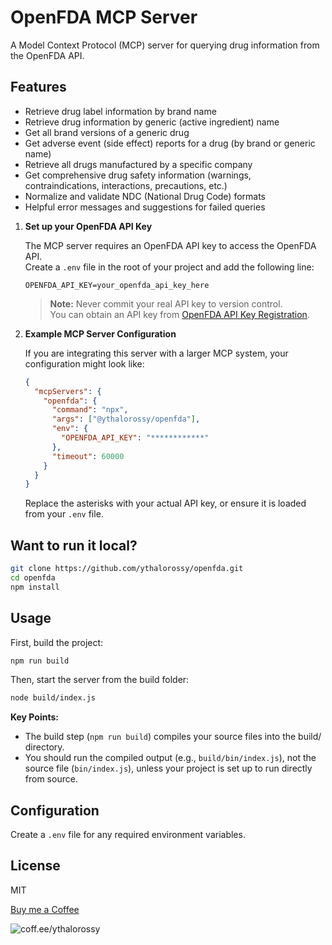 # OpenFDA MCP Server

A Model Context Protocol (MCP) server for querying drug information from the OpenFDA API.

## Features

- Retrieve drug label information by brand name
- Retrieve drug information by generic (active ingredient) name
- Get all brand versions of a generic drug
- Get adverse event (side effect) reports for a drug (by brand or generic name)
- Retrieve all drugs manufactured by a specific company
- Get comprehensive drug safety information (warnings, contraindications, interactions, precautions, etc.)
- Normalize and validate NDC (National Drug Code) formats
- Helpful error messages and suggestions for failed queries

1. **Set up your OpenFDA API Key**

   The MCP server requires an OpenFDA API key to access the OpenFDA API.  
   Create a `.env` file in the root of your project and add the following line:

   ```env
   OPENFDA_API_KEY=your_openfda_api_key_here
   ```

   > **Note:** Never commit your real API key to version control.  
   > You can obtain an API key from [OpenFDA API Key Registration](https://open.fda.gov/apis/authentication/).

2. **Example MCP Server Configuration**

   If you are integrating this server with a larger MCP system, your configuration might look like:

   ```json
   {
     "mcpServers": {
       "openfda": {
         "command": "npx",
         "args": ["@ythalorossy/openfda"],
         "env": {
           "OPENFDA_API_KEY": "************"
         },
         "timeout": 60000
       }
     }
   }
   ```

   Replace the asterisks with your actual API key, or ensure it is loaded from your `.env` file.

## Want to run it local?

```bash
git clone https://github.com/ythalorossy/openfda.git
cd openfda
npm install
```

## Usage

First, build the project:

```bash
npm run build
```

Then, start the server from the build folder:

```bash
node build/index.js
```

**Key Points:**
- The build step (`npm run build`) compiles your source files into the build/ directory.
- You should run the compiled output (e.g., `build/bin/index.js`), not the source file (`bin/index.js`), unless your project is set up to run directly from source.


## Configuration

Create a `.env` file for any required environment variables.

## License

MIT 


[Buy me a Coffee](coff.ee/ythalorossy)

![coff.ee/ythalorossy](https://raw.githubusercontent.com/ythalorossy/openfda/refs/heads/main/bmc_qr.png "Buy me a Coffee")
